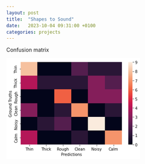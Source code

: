 ```yaml
---
layout: post
title:  "Shapes to Sound"
date:   2023-10-04 09:31:00 +0100
categories: projects
---
```


Confusion matrix

![confusion_matrix](/assets/img/ss_heatmap.png)
